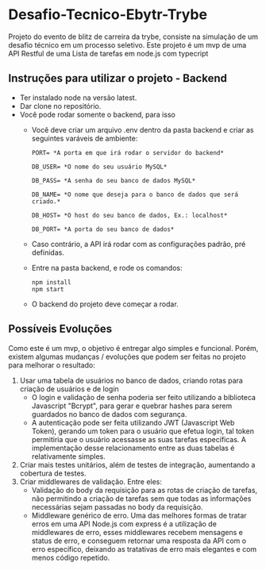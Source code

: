 # Desafio-Tecnico-Ebytr-Trybe
Projeto do evento de blitz de carreira da trybe, consiste na simulação de um desafio técnico em um processo seletivo.
Este projeto é um mvp de uma API Restful de uma Lista de tarefas em node.js com typecript 

## Instruções para utilizar o projeto - Backend
- Ter instalado node na versão latest.
- Dar clone no repositório.
- Você pode rodar somente o backend, para isso
  - Você deve criar um arquivo .env dentro da pasta backend e criar as seguintes varáveis de ambiente:

        PORT= *A porta em que irá rodar o servidor do backend*

        DB_USER= *O nome do seu usuário MySQL*

        DB_PASS= *A senha do seu banco de dados MySQL*

        DB_NAME= *O nome que deseja para o banco de dados que será criado.*

        DB_HOST= *O host do seu banco de dados, Ex.: localhost*

        DB_PORT= *A porta do seu banco de dados*

  - Caso contrário, a API irá rodar com as configurações padrão, pré definidas.
  - Entre na pasta backend, e rode os comandos:

        npm install
        npm start

  - O backend do projeto deve começar a rodar.

## Possíveis Evoluções
Como este é um mvp, o objetivo é entregar algo simples e funcional. Porém, existem algumas mudanças / evoluções que podem ser feitas no projeto para melhorar o resultado:

1. Usar uma tabela de usuários no banco de dados, criando rotas para criação de usuários e de login
      - O login e validação de senha poderia ser feito utilizando a biblioteca Javascript "Bcrypt", para gerar e quebrar hashes para serem guardados no banco de dados com segurança.
      - A autenticação pode ser feita utilizando JWT (Javascript Web Token), gerando um token para o usuário que efetua login, tal token permitiria que o usuário acessasse as suas tarefas específicas. A implementação desse relacionamento entre as duas tabelas é relativamente simples.
2. Criar mais testes unitários, além de testes de integração, aumentando a cobertura de testes.
3. Criar middlewares de validação. Entre eles:
      - Validação do body da requisição para as rotas de criação de tarefas, não permitindo a criação de tarefas sem que todas as informações necessárias sejam passadas no body da requisição.
      - Middleware genérico de erro. Uma das melhores formas de tratar erros em uma API Node.js com express é a utilização de middlewares de erro, esses middlewares recebem mensagens e status de erro, e conseguem retornar uma resposta da API com o erro específico, deixando as tratativas de erro mais elegantes e com menos código repetido.